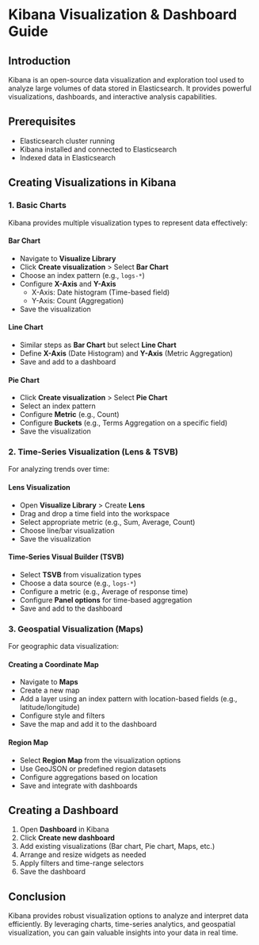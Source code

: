 # Kibana Visualization & Dashboard Guide

## Introduction
Kibana is an open-source data visualization and exploration tool used to analyze large volumes of data stored in Elasticsearch. It provides powerful visualizations, dashboards, and interactive analysis capabilities.

## Prerequisites
- Elasticsearch cluster running
- Kibana installed and connected to Elasticsearch
- Indexed data in Elasticsearch

## Creating Visualizations in Kibana
### 1. Basic Charts
Kibana provides multiple visualization types to represent data effectively:

#### Bar Chart
- Navigate to **Visualize Library**
- Click **Create visualization** > Select **Bar Chart**
- Choose an index pattern (e.g., `logs-*`)
- Configure **X-Axis** and **Y-Axis**
  - X-Axis: Date histogram (Time-based field)
  - Y-Axis: Count (Aggregation)
- Save the visualization

#### Line Chart
- Similar steps as **Bar Chart** but select **Line Chart**
- Define **X-Axis** (Date Histogram) and **Y-Axis** (Metric Aggregation)
- Save and add to a dashboard

#### Pie Chart
- Click **Create visualization** > Select **Pie Chart**
- Select an index pattern
- Configure **Metric** (e.g., Count)
- Configure **Buckets** (e.g., Terms Aggregation on a specific field)
- Save the visualization

### 2. Time-Series Visualization (Lens & TSVB)
For analyzing trends over time:

#### Lens Visualization
- Open **Visualize Library** > Create **Lens**
- Drag and drop a time field into the workspace
- Select appropriate metric (e.g., Sum, Average, Count)
- Choose line/bar visualization
- Save the visualization

#### Time-Series Visual Builder (TSVB)
- Select **TSVB** from visualization types
- Choose a data source (e.g., `logs-*`)
- Configure a metric (e.g., Average of response time)
- Configure **Panel options** for time-based aggregation
- Save and add to the dashboard

### 3. Geospatial Visualization (Maps)
For geographic data visualization:

#### Creating a Coordinate Map
- Navigate to **Maps**
- Create a new map
- Add a layer using an index pattern with location-based fields (e.g., latitude/longitude)
- Configure style and filters
- Save the map and add it to the dashboard

#### Region Map
- Select **Region Map** from the visualization options
- Use GeoJSON or predefined region datasets
- Configure aggregations based on location
- Save and integrate with dashboards

## Creating a Dashboard
1. Open **Dashboard** in Kibana
2. Click **Create new dashboard**
3. Add existing visualizations (Bar chart, Pie chart, Maps, etc.)
4. Arrange and resize widgets as needed
5. Apply filters and time-range selectors
6. Save the dashboard

## Conclusion
Kibana provides robust visualization options to analyze and interpret data efficiently. By leveraging charts, time-series analytics, and geospatial visualization, you can gain valuable insights into your data in real time.

